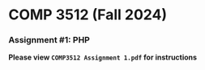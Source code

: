 # COMP 3512 (Fall 2024)
### Assignment #1: PHP

**Please view `COMP3512 Assignment 1.pdf` for instructions**

  
